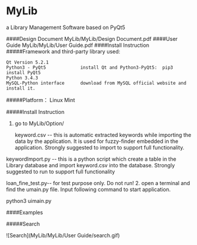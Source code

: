 # MyLib
a Library Management Software based on PyQt5

####Design Document
MyLib/MyLib/Design Document.pdf
####User Guide
MyLib/MyLib/User Guide.pdf
####Install Instruction
#####Framework and third-party library used:

    Qt Version 5.2.1
    Python3 - PyQt5             install Qt and Python3-PyQt5:  pip3 install PyQt5
    Python 3.4.3
    MySQL-Python interface      download from MySQL official website and install it.

#####Platform： 
Linux Mint

#####Install Instruction

1. go to MyLib/Option/

   keyword.csv    --   this is automatic extracted keywords while importing the data by the application.
                       It is used for fuzzy-finder embedded in the application. Strongly suggested to
                       import to support full functionality.
                       
  keywordImport.py --  this is a python script which create a table in the Library database and import
                       keyword.csv into the database. Strongly suggested to run to support full functionality

  loan_fine_test.py--  for test purpose only. Do not run!
2. open a terminal and find the umain.py file. Input following command to start application.

   python3 uimain.py
   
####Examples

#####Search

![Search](MyLib/MyLib/User Guide/search.gif)


